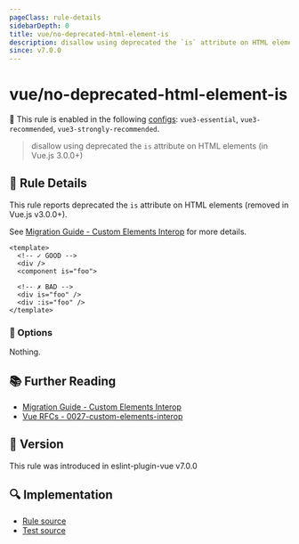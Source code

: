 ```yaml
---
pageClass: rule-details
sidebarDepth: 0
title: vue/no-deprecated-html-element-is
description: disallow using deprecated the `is` attribute on HTML elements (in Vue.js 3.0.0+)
since: v7.0.0
---
```

# vue/no-deprecated-html-element-is

💼 This rule is enabled in the following [configs](https://eslint.vuejs.org/user-guide/#bundle-configurations): `vue3-essential`, `vue3-recommended`, `vue3-strongly-recommended`.

<!-- end auto-generated rule header -->

> disallow using deprecated the `is` attribute on HTML elements (in Vue.js 3.0.0+)

## :book: Rule Details

This rule reports deprecated the `is` attribute on HTML elements (removed in Vue.js v3.0.0+).

See [Migration Guide - Custom Elements Interop](https://v3-migration.vuejs.org/breaking-changes/custom-elements-interop.html#customized-built-in-elements) for more details.

<eslint-code-block :rules="{'vue/no-deprecated-html-element-is': ['error']}">

```vue
<template>
  <!-- ✓ GOOD -->
  <div />
  <component is="foo">

  <!-- ✗ BAD -->
  <div is="foo" />
  <div :is="foo" />
</template>
```

</eslint-code-block>

### :wrench: Options

Nothing.

## :books: Further Reading

- [Migration Guide - Custom Elements Interop](https://v3-migration.vuejs.org/breaking-changes/custom-elements-interop.html#customized-built-in-elements)
- [Vue RFCs - 0027-custom-elements-interop](https://github.com/vuejs/rfcs/blob/master/active-rfcs/0027-custom-elements-interop.md)

## :rocket: Version

This rule was introduced in eslint-plugin-vue v7.0.0

## :mag: Implementation

- [Rule source](https://github.com/vuejs/eslint-plugin-vue/blob/master/lib/rules/no-deprecated-html-element-is.js)
- [Test source](https://github.com/vuejs/eslint-plugin-vue/blob/master/tests/lib/rules/no-deprecated-html-element-is.js)
